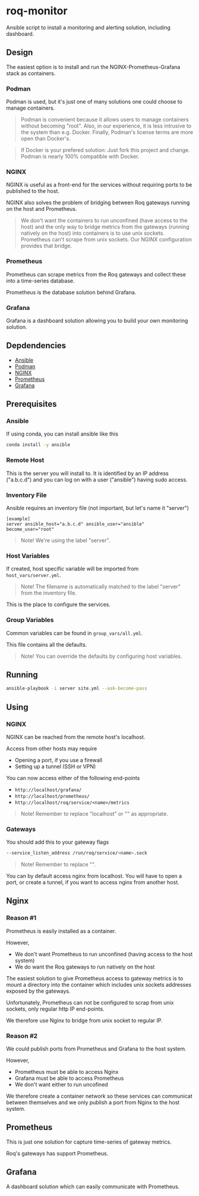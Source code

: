 # roq-monitor

Ansible script to install a monitoring and alerting solution, including dashboard.

## Design

The easiest option is to install and run the NGINX-Prometheus-Grafana stack as containers.

### Podman

Podman is used, but it's just one of many solutions one could choose to manage containers.

> Podman is convenient because it allows users to manage containers without 
> becoming "root". Also, in our experience, it is less intrusive to the system than
> e.g. Docker. Finally, Podman's license terms are more open than Docker's.

> If Docker is your prefered solution: Just fork this project and change.
> Podman is nearly 100% compatible with Docker.

### NGINX

NGINX is useful as a front-end for the services without requiring ports to be
published to the host.

NGINX also solves the problem of bridging between Roq gateways running on the
host and Prometheus.

> We don't want the containers to run unconfined (have access to the host) and the
> only way to bridge metrics from the gateways (running natively on the host) into
> containers is to use unix sockets. Prometheus can't scrape from unix sockets.
> Our NGINX configuration provides that bridge.

### Prometheus

Prometheus can scrape metrics from the Roq gateways and collect these into a
time-series database.

Prometheus is the database solution behind Grafana.

### Grafana

Grafana is a dashboard solution allowing you to build your own monitoring solution.


## Depdendencies

* [Ansible](https://www.ansible.com/)
* [Podman](https://podman.io/)
* [NGINX](https://www.nginx.com/)
* [Prometheus](https://prometheus.io/)
* [Grafana](https://grafana.com/)


## Prerequisites

### Ansible

If using conda, you can install ansible like this

```bash
conda install -y ansible
```

### Remote Host

This is the server you will install to.
It is identified by an IP address ("a.b.c.d") and you can log on with a user
("ansible") having sudo access.

### Inventory File

Ansible requires an inventory file (not important, but let's name it "server")

```
[example]
server ansible_host="a.b.c.d" ansible_user="ansible" become_user="root"
```

> Note! We're using the label "server".

### Host Variables

If created, host specific variable will be imported from `host_vars/server.yml`.

> Note! The filename is automatically matched to the label "server" from the inventory file.

This is the place to configure the services.

### Group Variables

Common variables can be found in `group_vars/all.yml`.

This file contains all the defaults.

> Note! You can override the defaults by configuring host variables.


## Running

```bash
ansible-playbook -i server site.yml --ask-become-pass
```

## Using

### NGINX

NGINX can be reached from the remote host's localhost.

Access from other hosts may require

* Opening a port, if you use a firewall
* Setting up a tunnel (SSH or VPN)

You can now access either of the following end-points

* `http://localhost/grafana/`
* `http://localhost/prometheus/`
* `http://localhost/roq/service/<name>/metrics`

> Note! Remember to replace "localhost" or "<name>" as appropriate.

### Gateways

You should add this to your gateway flags

```bash
--service_listen_address /run/roq/service/<name>.sock
```

> Note! Remember to replace "<name>".

You can by default access nginx from localhost.
You will have to open a port, or create a tunnel, if you want to access nginx from another host.


## Nginx

### Reason #1

Prometheus is easily installed as a container.

However,

* We don't want Prometheus to run unconfined (having access to the host system)
* We do want the Roq gateways to run natively on the host

The easiest solution to give Prometheus access to gateway metrics is to mount
a directory into the container which includes unix sockets addresses exposed by
the gateways.

Unfortunately, Prometheus can not be configured to scrap from unix sockets, only
regular http IP end-points.

We therefore use Nginx to bridge from unix socket to regular IP.

### Reason #2

We could publish ports from Prometheus and Grafana to the host system.

However,

* Prometheus must be able to access Nginx
* Grafana must be able to access Prometheus
* We don't want either to run uncofined

We therefore create a container network so these services can communicat between
themselves and we only publish a port from Nginx to the host system.


## Prometheus

This is just one solution for capture time-series of gateway metrics.

Roq's gateways has support Prometheus.


## Grafana

A dashboard solution which can easily communicate with Prometheus.
